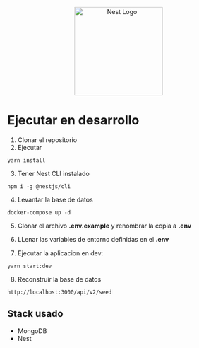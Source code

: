<p align="center">
  <a href="http://nestjs.com/" target="blank"><img src="https://nestjs.com/img/logo-small.svg" width="200" alt="Nest Logo" /></a>
</p>

# Ejecutar en desarrollo

1. Clonar el repositorio
2. Ejecutar
```
yarn install
```
3. Tener Nest CLI instalado
```
npm i -g @nestjs/cli
```

4. Levantar la base de datos
```
docker-compose up -d
```

5. Clonar el archivo __.env.example__ y renombrar la copia a __.env__

6. LLenar las variables de entorno definidas en el __.env__

7. Ejecutar la aplicacion en dev:
```
yarn start:dev
```

8. Reconstruir la base de datos
```
http://localhost:3000/api/v2/seed
```

## Stack usado
* MongoDB
* Nest
